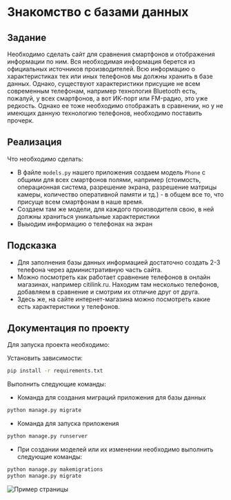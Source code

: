 # Знакомство с базами данных

## Задание

Необходимо сделать сайт для сравнения смартфонов и отображения информации по ним. 
Вся необходимая информация берется из официальных источников производителей.
Всю информацию о характеристиках тех или иных телефонов мы должны хранить в базе данных.
Однако, существуют характеристики присущие не всем современным телефонам, например технология Bluetooth есть, пожалуй, у всех смартфонов, 
а вот ИК-порт или FM-радио, это уже редкость. Однако ее тоже необходимо отображать в сравнении, но у не имеющих данную технологию телефонов,
необходимо поставить прочерк.

## Реализация

Что необходимо сделать:
* В файле `models.py` нашего приложения создаем модель `Phone` с общими для всех смартфонов полями, например 
(стоимость, операционная система, разрешение экрана, разрешение матрицы камеры, количество оперативной памяти и тд.) - 
в общем все то, что присуще всем смартфонам в наше время.
* Создаем там же модели, для каждого производителя свою, в ней должны храниться уникальные характеристики
* Выыодим информацию о телефонах на экран

## Подсказка

* Для заполнения базы данных информацией достаточно создать 2-3 телефона через административную часть сайта.
* Можно посмотреть как работает сравнение телефонов в онлайн магазинах, например citilink.ru. Находим там несколько телефонов,
добавляем в сравнение и смотрим их отличие друг от друга.
* Здесь же, на сайте интернет-магазина можно посмотреть какие есть характеристики у телефонов.

## Документация по проекту

Для запуска проекта необходимо:

Установить зависимости:
```bash
pip install -r requirements.txt
```

Выполнить следующие команды:

* Команда для создания миграций приложения для базы данных
```bash
python manage.py migrate
```

* Команда для запуска приложения
```bash
python manage.py runserver
```

* При создании моделей или их изменении необходимо выполнить следующие команды:
```bash
python manage.py makemigrations
python manage.py migrate
```

![Пример страницы](../Dja3/res/catalog.png)
